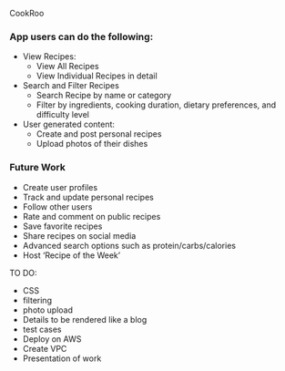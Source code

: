 CookRoo

### App users can do the following:
- View Recipes:
    - View All Recipes
    - View Individual Recipes in detail
- Search and Filter Recipes
    - Search Recipe by name or category
    - Filter by ingredients, cooking duration, dietary preferences, and difficulty level
- User generated content:
    - Create and post personal recipes
    - Upload photos of their dishes

### Future Work
- Create user profiles
- Track and update personal recipes
- Follow other users
- Rate and comment on public recipes
- Save favorite recipes
- Share recipes on social media
- Advanced search options such as protein/carbs/calories
- Host ‘Recipe of the Week’

TO DO:
- CSS
- filtering
- photo upload
- Details to be rendered like a blog
- test cases
- Deploy on AWS
- Create VPC
- Presentation of work